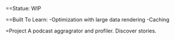 ==Statue: WIP

==Built To Learn: 
-Optimization with large data rendering
-Caching

=Project
A podcast aggragrator and profiler. Discover stories. 
